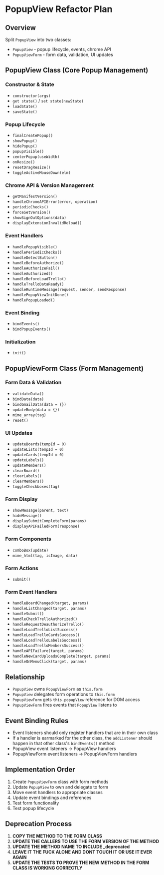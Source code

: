 # PopupView Refactor Plan

## Overview

Split `PopupView` into two classes:

- `PopupView` - popup lifecycle, events, chrome API
- `PopupViewForm` - form data, validation, UI updates

## PopupView Class (Core Popup Management)

### Constructor & State

- `constructor(args)`
- `get state()` / `set state(newState)`
- `loadState()`
- `saveState()`

### Popup Lifecycle

- `finalCreatePopup()`
- `showPopup()`
- `hidePopup()`
- `popupVisible()`
- `centerPopup(useWidth)`
- `onResize()`
- `resetDragResize()`
- `toggleActiveMouseDown(elm)`

### Chrome API & Version Management

- `getManifestVersion()`
- `handleChromeAPIError(error, operation)`
- `periodicChecks()`
- `forceSetVersion()`
- `showSignOutOptions(data)`
- `displayExtensionInvalidReload()`

### Event Handlers

- `handlePopupVisible()`
- `handlePeriodicChecks()`
- `handleDetectButton()`
- `handleBeforeAuthorize()`
- `handleAuthorizeFail()`
- `handleAuthorized()`
- `handleBeforeLoadTrello()`
- `handleTrelloDataReady()`
- `handleRuntimeMessage(request, sender, sendResponse)`
- `handlePopupViewInitDone()`
- `handlePopupLoaded()`

### Event Binding

- `bindEvents()`
- `bindPopupEvents()`

### Initialization

- `init()`

## PopupViewForm Class (Form Management)

### Form Data & Validation

- `validateData()`
- `bindData(data)`
- `bindGmailData(data = {})`
- `updateBody(data = {})`
- `mime_array(tag)`
- `reset()`

### UI Updates

- `updateBoards(tempId = 0)`
- `updateLists(tempId = 0)`
- `updateCards(tempId = 0)`
- `updateLabels()`
- `updateMembers()`
- `clearBoard()`
- `clearLabels()`
- `clearMembers()`
- `toggleCheckboxes(tag)`

### Form Display

- `showMessage(parent, text)`
- `hideMessage()`
- `displaySubmitCompleteForm(params)`
- `displayAPIFailedForm(response)`

### Form Components

- `comboBox(update)`
- `mime_html(tag, isImage, data)`

### Form Actions

- `submit()`

### Form Event Handlers

- `handleBoardChanged(target, params)`
- `handleListChanged(target, params)`
- `handleSubmit()`
- `handleCheckTrelloAuthorized()`
- `handleRequestDeauthorizeTrello()`
- `handleLoadTrelloListSuccess()`
- `handleLoadTrelloCardsSuccess()`
- `handleLoadTrelloLabelsSuccess()`
- `handleLoadTrelloMembersSuccess()`
- `handleAPIFailure(target, params)`
- `handleNewCardUploadsComplete(target, params)`
- `handleOnMenuClick(target, params)`

## Relationship

- `PopupView` owns `PopupViewForm` as `this.form`
- `PopupView` delegates form operations to `this.form`
- `PopupViewForm` gets `this.popupView` reference for DOM access
- `PopupViewForm` fires events that `PopupView` listens to

## Event Binding Rules

- Event listeners should only register handlers that are in their own class
- If a handler is earmarked for the other class, the `addListener` should happen in that other class's `bindEvents()` method
- PopupView event listeners → PopupView handlers
- PopupViewForm event listeners → PopupViewForm handlers

## Implementation Order

1. Create `PopupViewForm` class with form methods
2. Update `PopupView` to own and delegate to form
3. Move event handlers to appropriate classes
4. Update event bindings and references
5. Test form functionality
6. Test popup lifecycle

## Deprecation Process

1. **COPY THE METHOD TO THE FORM CLASS**
2. **UPDATE THE CALLERS TO USE THE FORM VERSION OF THE METHOD**
3. **UPDATE THE METHOD NAME TO INCLUDE _deprecated**
4. **LEAVE IT THE FUCK ALONE AND DONT TOUCH IT OR USE IT EVER AGAIN**
5. **UPDATE THE TESTS TO PROVE THE NEW METHOD IN THE FORM CLASS IS WORKING CORRECTLY**
